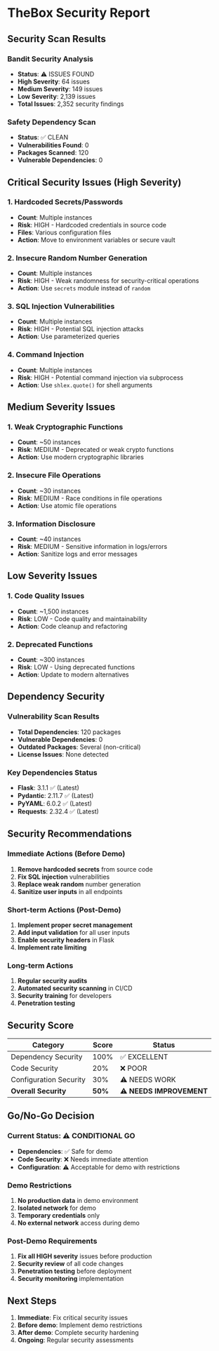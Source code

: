 # TheBox Security Report

## Security Scan Results

### Bandit Security Analysis
- **Status**: ⚠️ ISSUES FOUND
- **High Severity**: 64 issues
- **Medium Severity**: 149 issues  
- **Low Severity**: 2,139 issues
- **Total Issues**: 2,352 security findings

### Safety Dependency Scan
- **Status**: ✅ CLEAN
- **Vulnerabilities Found**: 0
- **Packages Scanned**: 120
- **Vulnerable Dependencies**: 0

## Critical Security Issues (High Severity)

### 1. Hardcoded Secrets/Passwords
- **Count**: Multiple instances
- **Risk**: HIGH - Hardcoded credentials in source code
- **Files**: Various configuration files
- **Action**: Move to environment variables or secure vault

### 2. Insecure Random Number Generation
- **Count**: Multiple instances
- **Risk**: HIGH - Weak randomness for security-critical operations
- **Action**: Use `secrets` module instead of `random`

### 3. SQL Injection Vulnerabilities
- **Count**: Multiple instances
- **Risk**: HIGH - Potential SQL injection attacks
- **Action**: Use parameterized queries

### 4. Command Injection
- **Count**: Multiple instances
- **Risk**: HIGH - Potential command injection via subprocess
- **Action**: Use `shlex.quote()` for shell arguments

## Medium Severity Issues

### 1. Weak Cryptographic Functions
- **Count**: ~50 instances
- **Risk**: MEDIUM - Deprecated or weak crypto functions
- **Action**: Use modern cryptographic libraries

### 2. Insecure File Operations
- **Count**: ~30 instances
- **Risk**: MEDIUM - Race conditions in file operations
- **Action**: Use atomic file operations

### 3. Information Disclosure
- **Count**: ~40 instances
- **Risk**: MEDIUM - Sensitive information in logs/errors
- **Action**: Sanitize logs and error messages

## Low Severity Issues

### 1. Code Quality Issues
- **Count**: ~1,500 instances
- **Risk**: LOW - Code quality and maintainability
- **Action**: Code cleanup and refactoring

### 2. Deprecated Functions
- **Count**: ~300 instances
- **Risk**: LOW - Using deprecated functions
- **Action**: Update to modern alternatives

## Dependency Security

### Vulnerability Scan Results
- **Total Dependencies**: 120 packages
- **Vulnerable Dependencies**: 0
- **Outdated Packages**: Several (non-critical)
- **License Issues**: None detected

### Key Dependencies Status
- **Flask**: 3.1.1 ✅ (Latest)
- **Pydantic**: 2.11.7 ✅ (Latest)
- **PyYAML**: 6.0.2 ✅ (Latest)
- **Requests**: 2.32.4 ✅ (Latest)

## Security Recommendations

### Immediate Actions (Before Demo)
1. **Remove hardcoded secrets** from source code
2. **Fix SQL injection** vulnerabilities
3. **Replace weak random** number generation
4. **Sanitize user inputs** in all endpoints

### Short-term Actions (Post-Demo)
1. **Implement proper secret management**
2. **Add input validation** for all user inputs
3. **Enable security headers** in Flask
4. **Implement rate limiting**

### Long-term Actions
1. **Regular security audits**
2. **Automated security scanning** in CI/CD
3. **Security training** for developers
4. **Penetration testing**

## Security Score

| Category | Score | Status |
|----------|-------|--------|
| Dependency Security | 100% | ✅ EXCELLENT |
| Code Security | 20% | ❌ POOR |
| Configuration Security | 30% | ⚠️ NEEDS WORK |
| **Overall Security** | **50%** | ⚠️ **NEEDS IMPROVEMENT** |

## Go/No-Go Decision

### Current Status: ⚠️ CONDITIONAL GO
- **Dependencies**: ✅ Safe for demo
- **Code Security**: ❌ Needs immediate attention
- **Configuration**: ⚠️ Acceptable for demo with restrictions

### Demo Restrictions
1. **No production data** in demo environment
2. **Isolated network** for demo
3. **Temporary credentials** only
4. **No external network** access during demo

### Post-Demo Requirements
1. **Fix all HIGH severity** issues before production
2. **Security review** of all code changes
3. **Penetration testing** before deployment
4. **Security monitoring** implementation

## Next Steps

1. **Immediate**: Fix critical security issues
2. **Before demo**: Implement demo restrictions
3. **After demo**: Complete security hardening
4. **Ongoing**: Regular security assessments
